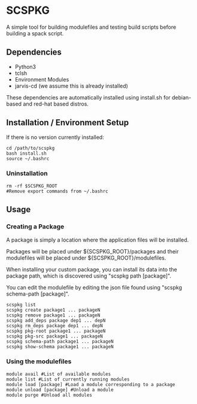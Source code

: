 # SCSPKG

A simple tool for building modulefiles and testing build scripts before building a spack script.

## Dependencies

* Python3
* tclsh
* Environment Modules
* jarvis-cd (we assume this is already installed)

These dependencies are automatically installed using install.sh for debian-based and red-hat based distros.

## Installation / Environment Setup

If there is no version currently installed:
```{bash}
cd /path/to/scspkg
bash install.sh
source ~/.bashrc
```

### Uninstallation

```{bash}
rm -rf $SCSPKG_ROOT
#Remove export commands from ~/.bashrc
```

## Usage

### Creating a Package

A package is simply a location where the application files will be installed.  

Packages will be placed under ${SCSPKG_ROOT}/packages and their modulefiles will
be placed under ${SCSPKG_ROOT}/modulefiles.  

When installing your custom package, you can install its data into the package
path, which is discovered using "scspkg path [package]".

You can edit the modulefile by editing the json file found using "scspkg schema-path [package]".

```{bash}
scspkg list
scspkg create package1 ... packageN
scspkg remove package1 ... packageN
scspkg add_deps package dep1 ... depN
scspkg rm_deps package dep1 ... depN
scspkg pkg-root package1 ... packageN
scspkg pkg-src package1 ... packageN
scspkg schema-path package1 ... packageN
scspkg show-schema package1 ... packageN
```

### Using the modulefiles

```{bash}
module avail #List of available modules
module list #List of currently running modules
module load [package] #Load a module corresponding to a package
module unload [package] #Unload a module
module purge #Unload all modules
```
